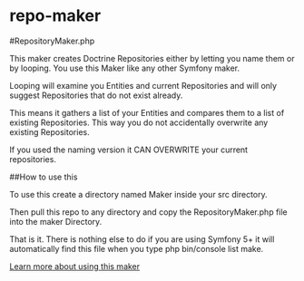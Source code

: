 ﻿# repo-maker
#RepositoryMaker.php

This maker creates Doctrine Repositories either by letting you name them or by looping. You use this Maker like any other Symfony maker.

Looping will examine you Entities and current Repositories and will only suggest Repositories that do not exist already. 

This means it gathers a list of your Entities and compares them to a list of existing Repositories. This way you do not accidentally overwrite any existing Repositories.

If you used the naming version it CAN OVERWRITE your current repositories.

##How to use this

To use this create a directory named Maker inside your src directory. 

Then pull this repo to any directory and copy the RepositoryMaker.php file into the maker Directory. 

That is it. There is nothing else to do if you are using Symfony 5+ it will automatically find this file when you type php bin/console list make.

[Learn more about using this maker](https://wp.me/pbkva6-1qr)


